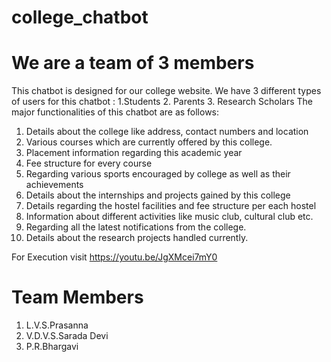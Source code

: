 # college_chatbot
# We are a team of 3 members

This chatbot is designed for our college website.
We have 3 different types of users for this chatbot : 1.Students
                                                      2. Parents
                                                      3. Research Scholars
The major functionalities of this chatbot are as follows:
1. Details about the college like address, contact numbers and location
2. Various courses which are currently offered by this college.
3. Placement information regarding this academic year
4. Fee structure for every course
5. Regarding various sports encouraged by college as well as their achievements
6. Details about the internships and projects gained by this college
7. Details regarding the hostel facilities and fee structure per each hostel
8. Information about different activities like music club, cultural club etc.
9. Regarding all the latest notifications from the college.
10. Details about the research projects handled currently.

For Execution visit https://youtu.be/JgXMcei7mY0

# Team Members
1. L.V.S.Prasanna
2. V.D.V.S.Sarada Devi
3. P.R.Bhargavi
	
	
	

